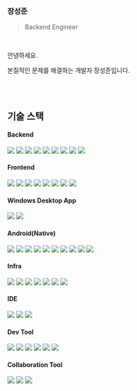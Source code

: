 <div align="left">

### 장성준

> Backend Engineer

</br>

안녕하세요.

본질적인 문제를 해결하는 개발자 장성준입니다.

</br>
</br>

## 기술 스택

#### **Backend**
<img src="https://img.shields.io/badge/Java-black?style=flat-square&logo=OpenJDK&logoColor=white" />
<img src="https://img.shields.io/badge/Spring_Boot-black?style=flat-square&logo=spring-boot&logoColor=white" />
<img src="https://img.shields.io/badge/Gradle-black?style=flat-square&logo=gradle&logoColor=white" />
<img src="https://img.shields.io/badge/Spring_Data_JPA-black?style=flat-square&logo=spring&logoColor=white" />
<img src="https://img.shields.io/badge/QueryDSL-black?style=flat-square&logo=hibernate&logoColor=white" />
<img src="https://img.shields.io/badge/Spring_Security-black?style=flat-square&logo=spring-security&logoColor=white" />
<img src="https://img.shields.io/badge/JWT-black?style=flat-square&logo=jsonwebtokens&logoColor=white" />
<img src="https://img.shields.io/badge/WebSocket-black?style=flat-square&logo=socketdotio&logoColor=white" />
<img src="https://img.shields.io/badge/Swagger-black?style=flat-square&logo=swagger&logoColor=white" />

#### **Frontend**
<img src="https://img.shields.io/badge/TypeScript-black?style=flat-square&logo=typescript&logoColor=white" />
<img src="https://img.shields.io/badge/React-black?style=flat-square&logo=react&logoColor=white" />
<img src="https://img.shields.io/badge/Vite-black?style=flat-square&logo=vite&logoColor=white" />
<img src="https://img.shields.io/badge/Tailwind_CSS-black?style=flat-square&logo=tailwind-css&logoColor=white" />
<img src="https://img.shields.io/badge/Zustand-black?style=flat-square&logo=zotero&logoColor=white" />
<img src="https://img.shields.io/badge/Axios-black?style=flat-square&logo=axios&logoColor=white" />
<img src="https://img.shields.io/badge/TUI_Grid-black?style=flat-square&logo=tableau&logoColor=white" />
<img src="https://img.shields.io/badge/i18next-black?style=flat-square&logo=google-translate&logoColor=white" />

#### **Windows Desktop App**
<img src="https://img.shields.io/badge/Electron-black?style=flat-square&logo=electron&logoColor=white" />
<img src="https://img.shields.io/badge/SQLite-black?style=flat-square&logo=sqlite&logoColor=white" />

#### **Android(Native)**
<img src="https://img.shields.io/badge/Kotlin-black?style=flat-square&logo=kotlin&logoColor=white" />
<img src="https://img.shields.io/badge/Coroutine-black?style=flat-square&logo=kotlin&logoColor=white" />
<img src="https://img.shields.io/badge/Flow-black?style=flat-square&logo=kotlin&logoColor=white" />
<img src="https://img.shields.io/badge/Retrofit-black?style=flat-square&logo=android&logoColor=white" />
<img src="https://img.shields.io/badge/Hilt-black?style=flat-square&logo=android&logoColor=white" />
<img src="https://img.shields.io/badge/AAC-black?style=flat-square&logo=android&logoColor=white" />
<img src="https://img.shields.io/badge/Room-black?style=flat-square&logo=android&logoColor=white" />
<img src="https://img.shields.io/badge/DataStore-black?style=flat-square&logo=android&logoColor=white" />
<img src="https://img.shields.io/badge/Paging-black?style=flat-square&logo=android&logoColor=white" />
<img src="https://img.shields.io/badge/Navigation-black?style=flat-square&logo=android&logoColor=white" />

#### **Infra**
<img src="https://img.shields.io/badge/Ubuntu-black?style=flat-square&logo=ubuntu&logoColor=white" />
<img src="https://img.shields.io/badge/AWS_EC2-black?style=flat-square&logo=amazonaws&logoColor=white" />
<img src="https://img.shields.io/badge/AWS_RDS-black?style=flat-square&logo=amazonaws&logoColor=white" />
<img src="https://img.shields.io/badge/AWS_S3-black?style=flat-square&logo=amazonaws&logoColor=white" />
<img src="https://img.shields.io/badge/AWS_CloudWatch-black?style=flat-square&logo=amazonaws&logoColor=white" />
<img src="https://img.shields.io/badge/Docker-black?style=flat-square&logo=docker&logoColor=white" />
<img src="https://img.shields.io/badge/GitHub_Actions-black?style=flat-square&logo=github-actions&logoColor=white" />

#### **IDE**
<img src="https://img.shields.io/badge/IntelliJ_IDEA-black?style=flat-square&logo=intellij-idea&logoColor=white" />
<img src="https://img.shields.io/badge/Visual_Studio_Code-black?style=flat-square&logo=visual-studio-code&logoColor=white" />
<img src="https://img.shields.io/badge/Android_Studio-black?style=flat-square&logo=android-studio&logoColor=white" />

#### **Dev Tool**
<img src="https://img.shields.io/badge/DBeaver-black?style=flat-square&logo=&logoColor=white" />
<img src="https://img.shields.io/badge/Postman-black?style=flat-square&logo=postman&logoColor=white" />
<img src="https://img.shields.io/badge/Sourcetree-black?style=flat-square&logo=sourcetree&logoColor=white" />
<img src="https://img.shields.io/badge/PuTTY-black?style=flat-square&logo=powershell&logoColor=white" />
<img src="https://img.shields.io/badge/FileZilla-black?style=flat-square&logo=filezilla&logoColor=white" />
<img src="https://img.shields.io/badge/Docker_Desktop-black?style=flat-square&logo=docker&logoColor=white" />

#### **Collaboration Tool**
<img src="https://img.shields.io/badge/Jira-black?style=flat-square&logo=jira&logoColor=white" />
<img src="https://img.shields.io/badge/Confluence-black?style=flat-square&logo=confluence&logoColor=white" />
<img src="https://img.shields.io/badge/Slack-black?style=flat-square&logo=slack&logoColor=white" />

</div>
